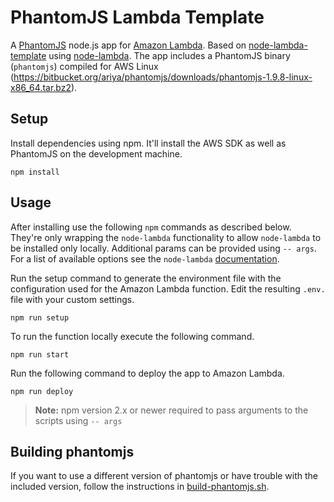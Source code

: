 # PhantomJS Lambda Template

A [PhantomJS](http://phantomjs.org/) node.js app for [Amazon Lambda](http://aws.amazon.com/lambda/). Based on [node-lambda-template](https://github.com/rebelmail/node-lambda-template) using [node-lambda](https://github.com/rebelmail/node-lambda). The app includes a PhantomJS binary (`phantomjs`) compiled for AWS Linux (https://bitbucket.org/ariya/phantomjs/downloads/phantomjs-1.9.8-linux-x86_64.tar.bz2).

## Setup

Install dependencies using npm. It'll install the AWS SDK as well as PhantomJS on the development machine.

```shell
npm install
```

## Usage

After installing use the following `npm` commands as described below. They're only wrapping the `node-lambda` functionality to allow `node-lambda` to be installed only locally. Additional params can be provided using `-- args`. For a list of available options see the `node-lambda` [documentation](https://github.com/RebelMail/node-lambda).

Run the setup command to generate the environment file with the configuration used for the Amazon Lambda function. Edit the resulting `.env.` file with your custom settings.
```shell
npm run setup
```

To run the function locally execute the following command.
```shell
npm run start
```

Run the following command to deploy the app to Amazon Lambda. 
```shell
npm run deploy
```

> **Note:** npm version 2.x or newer required to pass arguments to the scripts using `-- args`

## Building phantomjs

If you want to use a different version of phantomjs or have trouble with the included version, follow the instructions in [build-phantomjs.sh](build-phantomjs.sh).
